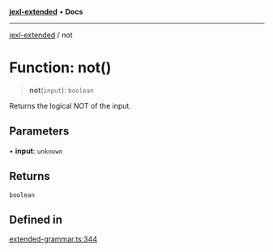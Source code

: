 [**jexl-extended**](../README.md) • **Docs**

***

[jexl-extended](../globals.md) / not

# Function: not()

> **not**(`input`): `boolean`

Returns the logical NOT of the input.

## Parameters

• **input**: `unknown`

## Returns

`boolean`

## Defined in

[extended-grammar.ts:344](https://github.com/nikoraes/jexl-extended/blob/6615aed6c8a07c2ecf0502c413d5c565a91b5f13/src/extended-grammar.ts#L344)
